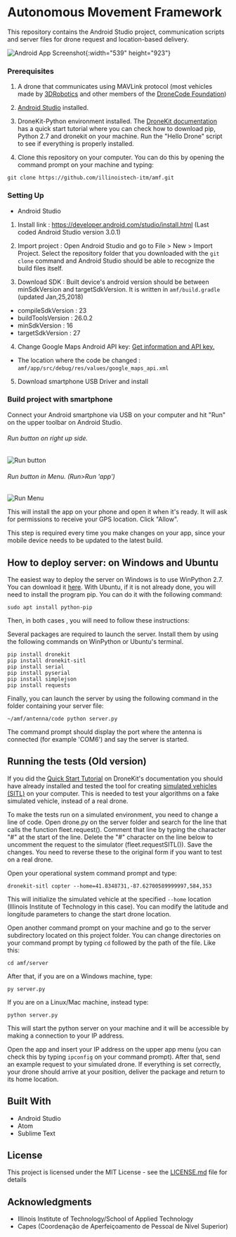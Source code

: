 # Autonomous Movement Framework

This repository contains the Android Studio project, communication scripts and server files for drone request and location-based delivery.

![Android App Screenshot](./image/main.png){:width="539" height="923"}

<!-- ## Getting Started

These instructions will get you a copy of the project up and running on your local machine for development and testing purposes. -->

### Prerequisites

1. A drone that communicates using MAVLink protocol (most vehicles made by [3DRobotics](https://3drobotics.com/) and other members of the [DroneCode Foundation](https://www.dronecode.org/about/project-members))

2. [Android Studio](https://developer.android.com/studio/index.html) installed.

3. DroneKit-Python environment installed. The [DroneKit documentation](http://python.dronekit.io/guide/quick_start.html) has a quick start tutorial where you can check how to download pip, Python 2.7 and dronekit on your machine. Run the "Hello Drone" script to see if everything is properly installed.

4. Clone this repository on your computer. You can do this by opening the command prompt on your machine and typing:
```
git clone https://github.com/illinoistech-itm/amf.git
```


### Setting Up

+ Android Studio
 1. Install link : <https://developer.android.com/studio/install.html>
 (Last coded Android Studio version 3.0.1)

 2. Import project : Open Android Studio and go to File > New > Import Project. Select the repository folder that you downloaded with the `git clone` command and Android Studio should be able to recognize the build files itself.

 3. Download SDK : Built device's android version should be between minSdkVersion and targetSdkVersion. It is written in `amf/build.gradle` (updated Jan,25,2018)
   - compileSdkVersion : 23
   - buildToolsVersion : 26.0.2
   - minSdkVersion : 16
   - targetSdkVersion : 27

 4. Change Google Maps Android API key: [Get information and API key. ](https://developers.google.com/maps/documentation/android-api/)
   - The location where the code be changed :  `amf/app/src/debug/res/values/google_maps_api.xml`

 5. Download smartphone USB Driver and install

### Build project with smartphone
 Connect your Android smartphone via USB on your computer and hit "Run" on  the upper toolbar on Android Studio.

###### Run button on right up side.
![Run button](./image/runButton.jpg)
###### Run button in Menu. (Run>Run 'app')
![Run Menu](./image/runMenu.jpg)

This will install the app on your phone and open it when it's ready. It will ask for permissions to receive your GPS location. Click "Allow".

This step is required every time you make changes on your app, since your mobile device needs to be updated to the latest build.

## How to deploy server: on Windows and Ubuntu

The easiest way to deploy the server on Windows is to use WinPython 2.7. You can download it [here](https://sourceforge.net/projects/winpython/files/WinPython_2.7/).
With Ubuntu, if it is not already done, you will need to install the program pip. You can do it with the following command:

```
sudo apt install python-pip

```

Then, in both cases , you will need to follow these instructions: 

Several packages are required to launch the server. Install them by using the following commands on WinPython or Ubuntu's terminal.

```
pip install dronekit
pip install dronekit-sitl
pip install serial
pip install pyserial
pip install simplejson
pip install requests

```
Finally, you can launch the server by using the following command in the folder containing your server file:

```
~/amf/antenna/code python server.py
```
The command prompt should display the port where the antenna is connected (for example 'COM6') and say the server is started.

## Running the tests (Old version)

If you did the [Quick Start Tutorial](http://python.dronekit.io/guide/quick_start.html) on DroneKit's documentation you should have already installed and tested the tool for creating [simulated vehicles (SITL)](http://python.dronekit.io/develop/sitl_setup.html) on your computer. This is needed to test your algorithms on a fake simulated vehicle, instead of a real drone.

To make the tests run on a simulated environment, you need to change a line of code. Open drone.py on the server folder and search for the line that calls the function fleet.request(). Comment that line by typing the character "#" at the start of the line. Delete the "#" character on the line below to uncomment the request to the simulator (fleet.requestSITL()). Save the changes. You need to reverse these to the original form if you want to test on a real drone.  

Open your operational system command prompt and type:

```
dronekit-sitl copter --home=41.8348731,-87.62700589999997,584,353
```

This will initialize the simulated vehicle at the specified `--home` location (Illinois Institute of Technology in this case). You can modify the latitude and longitude parameters to change the start drone location.

Open another command prompt on your machine and go to the server subdirectory located on this project folder. You can change directories on your command prompt by typing `cd` followed by the path of the file.
Like this:

```
cd amf/server
```

After that, if you are on a Windows machine, type:
```
py server.py
```

If you are on a Linux/Mac machine, instead type:
```
python server.py
```

This will start the python server on your machine and it will be accessible by making a connection to your IP address.

Open the app and insert your IP address on the upper app menu (you can check this by typing `ipconfig` on your command prompt). After that, send an example request to your simulated drone. If everything is set correctly, your drone should arrive at your position, deliver the package and return to its home location.

## Built With

* Android Studio
* Atom
* Sublime Text

## License

This project is licensed under the MIT License - see the [LICENSE.md](LICENSE.md) file for details

## Acknowledgments

* Illinois Institute of Technology/School of Applied Technology
* Capes (Coordenação de Aperfeiçoamento de Pessoal de Nível Superior)
